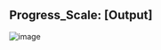 ## Progress_Scale: [Output]
![image](https://github.com/user-attachments/assets/120bd0fe-771b-45cb-a26f-1501e3c2dc06)

